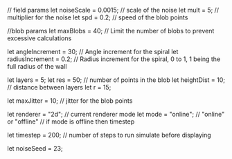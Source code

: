 // field params
let noiseScale = 0.0015; // scale of the noise
let mult = 5; // multiplier for the noise
let spd = 0.2; // speed of the blob points

//blob params
let maxBlobs = 40; // Limit the number of blobs to prevent excessive calculations

let angleIncrement = 30; // Angle increment for the spiral
let radiusIncrement = 0.2; // Radius increment for the spiral, 0 to 1, 1 being the full radius of the wall

let layers = 5;
let res = 50; // number of points in the blob
let heightDist = 10; // distance between layers
let r = 15;

let maxJitter = 10; // jitter for the blob points

let renderer = "2d"; // current renderer mode
let mode = "online"; // "online" or "offline"
// if mode is offline then timestep

let timestep = 200; // number of steps to run simulate before displaying

let noiseSeed = 23;
